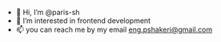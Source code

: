 - 👋 Hi, I’m @paris-sh
- 👀 I’m interested in frontend development
- 📫 you can reach me by my email eng.pshakeri@gmail.com

<!---
paris-sh/paris-sh is a ✨ special ✨ repository because its `README.md` (this file) appears on your GitHub profile.
You can click the Preview link to take a look at your changes.
--->
